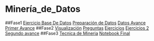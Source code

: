 # Minería_de_Datos
##Fase1
[Ejercicio Base De Datos](https://github.com/RaulFloresR/Mineria_de_Datos/blob/main/Equipo_()-ejercicio%20base%20de%20datos.pdf)
[Preparación de Datos](https://github.com/GonzalezFcoJavier/Mineria_de_Datos/blob/main/Preparacion_de_datos_netfilx_Equipo6.ipynb)
[Datos Avance](https://github.com/GonzalezFcoJavier/Mineria_de_Datos/blob/main/Primer_avance_PIA_Equipo6.ipynb)
[Primer Avance](https://github.com/GonzalezFcoJavier/Mineria_de_Datos/blob/main/Primer_avance_2%C2%B0BASE_PIA_Equipo6.ipynb)
##Fase2
[Visualización](https://github.com/GonzalezFcoJavier/Mineria_de_Datos/blob/main/Tecnica_Visualizacio%CC%81n_Equipo6.pdf)
[Preguntas](https://github.com/GonzalezFcoJavier/Mineria_de_Datos/blob/main/Preguntas_respuesta.pdf)
[Ejercicios](https://github.com/GonzalezFcoJavier/IntroR/blob/master/Visualizacion_Equipo6.ipynb)
[Ejercicios 2](https://github.com/GonzalezFcoJavier/IntroR/blob/master/Visualizacion_2_equipo6.ipynb)
[Segundo avance](https://github.com/GonzalezFcoJavier/IntroR/blob/master/AvancePIA_II_Grupo002_Equipo6.ipynb)
##Fase3
[Tecnica de Mineria](https://github.com/RaulFloresR/Mineria_de_Datos/blob/main/tecnicas_de_mineria.ipynb)
[Notebook Final](https://github.com/RaulFloresR/Mineria_de_Datos/blob/main/Notebook_final.ipynb)
